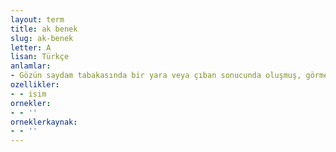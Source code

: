```yaml
---
layout: term
title: ak benek
slug: ak-benek
letter: A
lisan: Türkçe
anlamlar:
- Gözün saydam tabakasında bir yara veya çıban sonucunda oluşmuş, görmeyi derece derece azaltan beyaz benek
ozellikler:
- - isim
ornekler:
- - ''
orneklerkaynak:
- - ''
---
```

